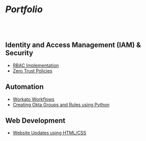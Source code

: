 # *Portfolio*

<br>
<br>

## Identity and Access Management (IAM) & Security
- [RBAC Implementation](Projects/RBAC/rbac-okta.md)
- [Zero Trust Policies](Projects/Zero_Trust/zero-trust.md)

## Automation
- [Workato Workflows](Projects/Workflow_Automation/Workato/automation.md)
- [Creating Okta Groups and Rules using Python](https://github.com/vincenttvo/vincenttvo.github.io/blob/main/Projects/Workflow_Automation/Python/okta_groups_create_w_rules.py)

## Web Development
- [Website Updates using HTML/CSS](Projects/Web_Development/html_css.md)